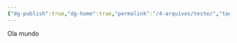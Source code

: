 ```yaml
---
{"dg-publish":true,"dg-home":true,"permalink":"/4-arquivos/teste/","tags":["gardenEntry"],"dgPassFrontmatter":true}
---
```


Ola mundo